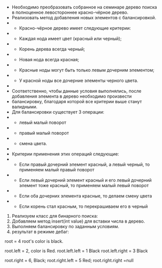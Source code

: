 
* Необходимо преобразовать собранное на семинаре дерево поиска в полноценное левостороннее красно-чёрное дерево.
* Реализовать метод добавления новых элементов с балансировкой.
* - Красно-чёрное дерево имеет следующие критерии:
* - Каждая нода имеет цвет (красный или черный);
* - Корень дерева всегда черный;
* - Новая нода всегда красная;
* - Красные ноды могут быть только левым дочерним элементом;
* - У красной ноды все дочерние элементы черного цвета.
*
* Соответственно, чтобы данные условия выполнялись, после добавления элемента в дерево необходимо произвести
* балансировку, благодаря которой все критерии выше станут валидными.
* Для балансировки существует 3 операции:
* - левый малый поворот
* - правый малый поворот
* - смена цвета.
*
* Критерии применения этих операций следующие:
* - Если правый дочерний элемент красный, а левый черный, то применяем малый правый поворот
* - Если левый дочерний элемент красный и его левый дочерний элемент тоже красный, то применяем малый левый поворот
* - Если оба дочерних элемента красные, то делаем смену цвета
* - Если корень стал красным, то перекрашиваем его в черный


1. Реализуем класс для бинарного поиска:
2. Добавляем метод insert(int value) для вставки числа в дерево.
3. Выполняем балансировку по заданным условиям.
4. результат в режиме дебаг:

root = 4 root's color is black.

root.left = 2, color is Red. 
root.left.left = 1 Black
root.left.right = 3 Black

root.right = 6, Black;
root.right.left = 5 Red;
root.right.right =null
 
